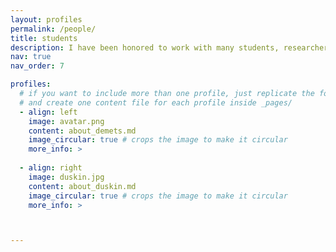 ```yaml
---
layout: profiles
permalink: /people/
title: students
description: I have been honored to work with many students, researchers, postdoctoral scholars, and collaborators over the years.  
nav: true
nav_order: 7

profiles:
  # if you want to include more than one profile, just replicate the following block
  # and create one content file for each profile inside _pages/
  - align: left
    image: avatar.png
    content: about_demets.md
    image_circular: true # crops the image to make it circular
    more_info: >
    
  - align: right
    image: duskin.jpg
    content: about_duskin.md
    image_circular: true # crops the image to make it circular
    more_info: >



---
```

